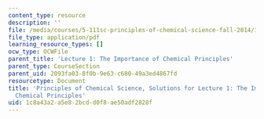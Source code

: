```yaml
---
content_type: resource
description: ''
file: /media/courses/5-111sc-principles-of-chemical-science-fall-2014/1c8a43a2a5e82bcdd0f8ae50adf2828f_MIT5_111F14_SolReview.pdf
file_type: application/pdf
learning_resource_types: []
ocw_type: OCWFile
parent_title: 'Lecture 1: The Importance of Chemical Principles'
parent_type: CourseSection
parent_uid: 2093fa03-8f0b-9e63-c680-49a3ed4867fd
resourcetype: Document
title: 'Principles of Chemical Science, Solutions for Lecture 1: The Importance of
  Chemical Principles'
uid: 1c8a43a2-a5e8-2bcd-d0f8-ae50adf2828f
---
```


